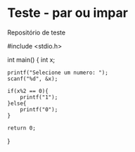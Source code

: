 # Teste - par ou impar 
Repositório de teste 

#include <stdio.h>

int main()
{
    int x;
    
    printf("Selecione um numero: ");
    scanf("%d", &x);
    
    if(x%2 == 0){
        printf("1");
    }else{
        printf("0");
    }

    return 0;
}
